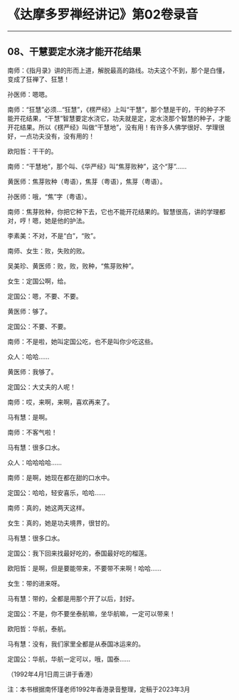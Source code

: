 # 《达摩多罗禅经讲记》第02卷录音

------

## 08、干慧要定水浇才能开花结果

南师：《指月录》讲的形而上道，解脱最高的路线。功夫这个不到，那个是白懂，变成了狂禅了、狂慧！

孙医师：嗯嗯。

南师：“狂慧”必须…“狂慧”，《楞严经》上叫“干慧”，那个慧是干的，干的种子不能开花结果，“干慧”智慧要定水浇它，功夫就是定，定水浇那个智慧的种子，才能开花结果。所以《楞严经》叫做“干慧地”，没有用！有许多人佛学很好、学理很好，一点功夫没有，没有用的！

欧阳哲：干干的。

南师：“干慧地”，那个叫、《华严经》叫“焦芽败种”，这个“芽”……

黄医师：焦芽败种（粤语），焦芽（粤语），焦芽（粤语）。

孙医师：哦，“焦”字（粤语）。

南师：焦芽败种，你把它种下去，它也不能开花结果的。智慧很高，讲的学理都对，哼！嗯，她是他的护法。

李素美：不对，不是“白”，“败”。

南师、女生：败，失败的败。

吴美珍、黄医师：败，败，败种，“焦芽败种”。

女生：定国公啊，给。

定国公：嗯，不要、不要。

黄医师：够了。

定国公：不要、不要。

南师：不是啦，她叫定国公吃，也不是叫你少吃这些。

众人：哈哈……

黄医师：我够了。

定国公：大丈夫的人呢！

南师：哎，来啊，来啊，喜欢再来了。

马有慧：是啊。

南师：不客气啦！

马有慧：很多口水。

众人：哈哈哈哈……

南师：是啊，她现在都在甜的口水中。

定国公：哈哈，轻安喜乐，哈哈……

南师：真的，她这两天这样。

女生：真的，她是功夫境界，很甘的。

马有慧：很多口水。

定国公：我下回来找最好吃的，泰国最好吃的榴莲。

欧阳哲：是啊，但是要能带来，不要带不来啊！哈哈……

女生：带的进来呀。

马有慧：带的，全都是用那个开了以后，封好。

定国公：不是，你不要坐泰航嘛，坐华航嘛，一定可以带来！

欧阳哲：华航，泰航。

马有慧：没有，我们家里全都是从泰国冰运来的。

定国公：华航，华航一定可以，哦，国泰……

（1992年4月1日周三讲于香港）

注：本书根据南怀瑾老师1992年香港录音整理，定稿于2023年3月

